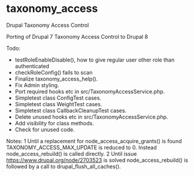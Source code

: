 # taxonomy_access
Drupal Taxonomy Access Control

Porting of Drupal 7 Taxonomy Access Control to Drupal 8

Todo:
- testRoleEnableDisable(), how to give regular user other role than authenticated
- checkRoleConfig() fails to scan 
- Finalize taxonomy_access_help().
- Fix Admin styling.
- Port required hooks etc in src/TaxonomyAccessService.php.
- Simpletest class ConfigTest cases.
- Simpletest class WeightTest cases.
- Simpletest class CallbackCleanupTest cases.
- Delete unused hooks etc in src/TaxonomyAccessService.php.
- Add visibility for class methods.
- Check for unused code.

Notes:
1 Until a replacement for node_access_acquire_grants() is found 
  TAXONOMY_ACCESS_MAX_UPDATE is reduced to 0.
  Instead node_access_rebuild() is called directly.
2 Until issue https://www.drupal.org/node/2703523 is solved
  node_access_rebuild() is followed by a call to drupal_flush_all_caches().
